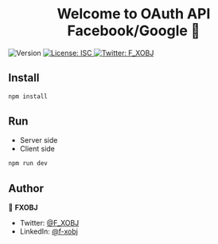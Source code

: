 <h1 align="center">Welcome to OAuth API Facebook/Google 👋</h1>
<p>
  <img alt="Version" src="https://img.shields.io/badge/version-1.0.0-blue.svg?cacheSeconds=2592000" />
  <a href="#" target="_blank">
    <img alt="License: ISC" src="https://img.shields.io/badge/License-ISC-yellow.svg" />
  </a>
  <a href="https://twitter.com/F_XOBJ" target="_blank">
    <img alt="Twitter: F_XOBJ" src="https://img.shields.io/twitter/follow/F_XOBJ.svg?style=social" />
  </a>
</p>

## Install

```sh
npm install
```

## Run

- Server side
- Client side

```sh
npm run dev
```

## Author

👤 **FXOBJ**

- Twitter: [@F_XOBJ](https://twitter.com/F_XOBJ)
- LinkedIn: [@f-xobj](https://linkedin.com/in/f-xobj)
